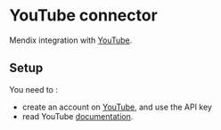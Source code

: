 # YouTube connector
Mendix integration with [YouTube].

## Setup
You need to :
* create an account on [YouTube], and use the API key
* read YouTube [documentation](https://developers.google.com/youtube/v3/docs).

[YouTube]: https://www.youtube.com/
